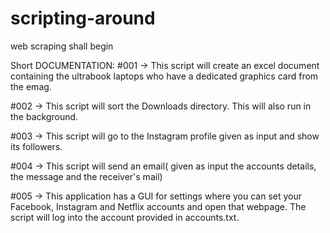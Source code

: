 # scripting-around
web scraping shall begin


Short DOCUMENTATION:
#001 -> This script will create an excel document containing the ultrabook laptops who have a dedicated
graphics card from the emag.

#002 -> This script will sort the Downloads directory. This will also run in the background.

#003 -> This script will go to the Instagram profile given as input and show its followers.

#004 -> This script will send an email( given as input the accounts details, the message and the receiver's
mail)

#005 -> This application has a GUI for settings where you can set your Facebook, Instagram and Netflix accounts
and open that webpage. The script will log into the account provided in accounts.txt.
